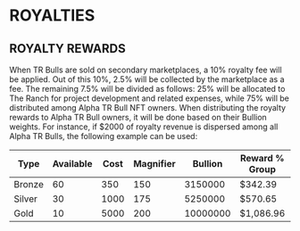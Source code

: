 # ROYALTIES

## ROYALTY REWARDS

When TR Bulls are sold on secondary marketplaces, a 10% royalty fee will be applied. Out of this 10%, 2.5% will be collected by the marketplace as a fee. The remaining 7.5% will be divided as follows: 25% will be allocated to The Ranch for project development and related expenses, while 75% will be distributed among Alpha TR Bull NFT owners. When distributing the royalty rewards to Alpha TR Bull owners, it will be done based on their Bullion weights. For instance, if $2000 of royalty revenue is dispersed among all Alpha TR Bulls, the following example can be used:&#x20;

| Type   | Available | Cost | Magnifier | Bullion  | Reward % Group | Reward per NFT |
| ------ | --------- | ---- | --------- | -------- | -------------- | -------------- |
| Bronze | 60        | 350  | 150       | 3150000  | $342.39        | $5.71          |
| Silver | 30        | 1000 | 175       | 5250000  | $570.65        | $19.02         |
| Gold   | 10        | 5000 | 200       | 10000000 | $1,086.96      | $108.70        |








